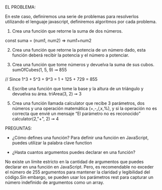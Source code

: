 EL PROBLEMA:

En este caso, definiremos una serie de problemas para resolverlos utilizando el lenguaje javascript, definiremos algoritmos por cada problema.

1. Crea una función que retorne la suma de dos números.

const suma = (num1, num2) => num1+num2

2. Crea una función que retorne la potencia de un número dado, esta función deberá recibir la potencia y el número a potenciar.

3. Crea una función que tome números y devuelva la suma de sus cubos. sumOfCubes(1, 5, 9) ➞ 855

// Since 1^3 + 5^3 + 9^3 = 1 + 125 + 729 = 855

4. Escribe una función que tome la base y la altura de un triángulo y devuelva su área.
triArea(3, 2) ➞ 3

5. Crea una función llamada calculator que recibe 3 parámetros, dos números y una operación matemática 
(+,-,/,x,%), y si la operación no es correcta que envié un mensaje “El parámetro no es reconocido” calculator(2,"+", 2) ➞ 4


PREGUNTAS:

-  ¿Cómo defines una función?
Para definir una función en JavaScript, puedes utilizar la palabra clave function

-  ¿Hasta cuantos argumentos puedes declarar en una función?

No existe un límite estricto en la cantidad de argumentos que puedes declarar en una función en JavaScript.
Pero, es recomendable no exceder el número de 255 argumentos para mantener la claridad y legibilidad del código.Sin embargo, se pueden usar los parámetros rest para capturar un número indefinido de argumentos como un array.